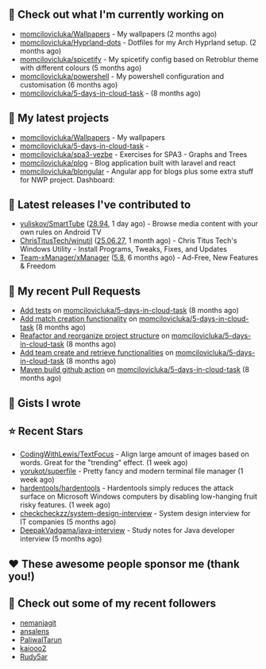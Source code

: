 ## 👷 Check out what I'm currently working on

- [momcilovicluka/Wallpapers](https://github.com/momcilovicluka/Wallpapers) - My wallpapers (2 months ago)
- [momcilovicluka/Hyprland-dots](https://github.com/momcilovicluka/Hyprland-dots) - Dotfiles for my Arch Hyprland setup. (2 months ago)
- [momcilovicluka/spicetify](https://github.com/momcilovicluka/spicetify) - My spicetify config based on Retroblur theme with different colours (5 months ago)
- [momcilovicluka/powershell](https://github.com/momcilovicluka/powershell) - My powershell configuration and customisation (6 months ago)
- [momcilovicluka/5-days-in-cloud-task](https://github.com/momcilovicluka/5-days-in-cloud-task) -  (8 months ago)

## 🌱 My latest projects

- [momcilovicluka/Wallpapers](https://github.com/momcilovicluka/Wallpapers) - My wallpapers
- [momcilovicluka/5-days-in-cloud-task](https://github.com/momcilovicluka/5-days-in-cloud-task) - 
- [momcilovicluka/spa3-vezbe](https://github.com/momcilovicluka/spa3-vezbe) - Exercises for SPA3 - Graphs and Trees
- [momcilovicluka/plog](https://github.com/momcilovicluka/plog) - Blog application built with laravel and react
- [momcilovicluka/blongular](https://github.com/momcilovicluka/blongular) - Angular app for blogs plus some extra stuff for NWP project. Dashboard:

## 🔭 Latest releases I've contributed to

- [yuliskov/SmartTube](https://github.com/yuliskov/SmartTube) ([28.94](https://github.com/yuliskov/SmartTube/releases/tag/28.94), 1 day ago) - Browse media content with your own rules on Android TV
- [ChrisTitusTech/winutil](https://github.com/ChrisTitusTech/winutil) ([25.06.27](https://github.com/ChrisTitusTech/winutil/releases/tag/25.06.27), 1 month ago) - Chris Titus Tech&#39;s Windows Utility - Install Programs, Tweaks, Fixes, and Updates
- [Team-xManager/xManager](https://github.com/Team-xManager/xManager) ([5.8](https://github.com/Team-xManager/xManager/releases/tag/5.8), 6 months ago) - Ad-Free, New Features &amp; Freedom

## 🔨 My recent Pull Requests

- [Add tests](https://github.com/momcilovicluka/5-days-in-cloud-task/pull/9) on [momcilovicluka/5-days-in-cloud-task](https://github.com/momcilovicluka/5-days-in-cloud-task) (8 months ago)
- [Add match creation functionality](https://github.com/momcilovicluka/5-days-in-cloud-task/pull/8) on [momcilovicluka/5-days-in-cloud-task](https://github.com/momcilovicluka/5-days-in-cloud-task) (8 months ago)
- [Reafactor and reorganize project structure](https://github.com/momcilovicluka/5-days-in-cloud-task/pull/7) on [momcilovicluka/5-days-in-cloud-task](https://github.com/momcilovicluka/5-days-in-cloud-task) (8 months ago)
- [Add team create and retrieve functionalities](https://github.com/momcilovicluka/5-days-in-cloud-task/pull/6) on [momcilovicluka/5-days-in-cloud-task](https://github.com/momcilovicluka/5-days-in-cloud-task) (8 months ago)
- [Maven build github action](https://github.com/momcilovicluka/5-days-in-cloud-task/pull/5) on [momcilovicluka/5-days-in-cloud-task](https://github.com/momcilovicluka/5-days-in-cloud-task) (8 months ago)

## 📓 Gists I wrote


## ⭐ Recent Stars

- [CodingWithLewis/TextFocus](https://github.com/CodingWithLewis/TextFocus) - Align large amount of images based on words. Great for the &#34;trending&#34; effect. (1 week ago)
- [yorukot/superfile](https://github.com/yorukot/superfile) - Pretty fancy and modern terminal file manager (1 week ago)
- [hardentools/hardentools](https://github.com/hardentools/hardentools) - Hardentools simply reduces the attack surface on Microsoft Windows computers by disabling low-hanging fruit risky features. (1 week ago)
- [checkcheckzz/system-design-interview](https://github.com/checkcheckzz/system-design-interview) - System design interview for IT companies (5 months ago)
- [DeepakVadgama/java-interview](https://github.com/DeepakVadgama/java-interview) - Study notes for Java developer interview (5 months ago)

## ❤️ These awesome people sponsor me (thank you!)


## 👯 Check out some of my recent followers

- [nemanjagit](https://github.com/nemanjagit)
- [ansalens](https://github.com/ansalens)
- [PaliwalTarun](https://github.com/PaliwalTarun)
- [kaiooo2](https://github.com/kaiooo2)
- [Rudy5ar](https://github.com/Rudy5ar)
